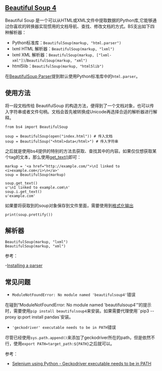 ## [Beautiful Soup 4](https://www.crummy.com/software/BeautifulSoup/bs4/doc/)


Beautiful Soup 是一个可以从HTML或XML文件中提取数据的Python库,它能够通过你喜欢的转换器实现惯用的文档导航、查找、修改文档的方式。BS支出如下四种解析器：

- Python标准库：`BeautifulSoup(markup, "html.parser")`
- lxml HTML 解析器：`BeautifulSoup(markup, "lxml")`
- lxml XML 解析器：`BeautifulSoup(markup, ["lxml-xml"])`/`BeautifulSoup(markup, "xml")`
- html5lib：`BeautifulSoup(markup, "html5lib")`

在[BeautifulSoup Parser](https://lxml.de/elementsoup.html)提到默认使用Python标准库中的`html.parser`。


## 使用方法

将一段文档传给 BeautifulSoup 的构造方法，便得到了一个文档对象，也可以传入字符串或者文件句柄。文档会首先被转换成Unicode再选择合适的解析器进行解释。

```
from bs4 import BeautifulSoup

soup = BeautifulSoup(open("index.html")) # 传入文档
soup = BeautifulSoup("<html>data</html>") # 传入字符串
```

之后就是使用bs4提供的特别的方法去获取、查找其中的内容。如果仅仅想获取某个tag的文本，那么使用[get_text()](https://beautifulsoup.readthedocs.io/zh_CN/v4.4.0/#get-text)即可：

```
markup = '<a href="http://example.com/">\nI linked to <i>example.com</i>\n</a>'
soup = BeautifulSoup(markup)

soup.get_text()
u'\nI linked to example.com\n'
soup.i.get_text()
u'example.com'
```

如果要将获取到的soup对象保存到文件里面，需要使用到[格式化输出](https://beautifulsoup.readthedocs.io/zh_CN/v4.4.0/#id48)

```
print(soup.prettify())
```

## 解析器

```
BeautifulSoup(markup, "lxml")
BeautifulSoup(markup, "xml")
```

参考：

-[Installing a parser](https://www.crummy.com/software/BeautifulSoup/bs4/doc/#installing-a-parser)


## 常见问题

- `ModuleNotFoundError: No module named 'beautifulsoup4'`错误

在碰到“ModuleNotFoundError: No module named 'beautifulsoup4'”的提示时，需要使用`pip install beautifulsoup4`来安装。如果需要代理使用``pip3 --proxy ip:port install pandas`安装。


-  `'geckodriver' executable needs to be in PATH`错误

尽管已经使用`sys.path.append()`来添加了geckodriver所在的path，但是依然不行，使用`export PATH=target_path:${PATH}`之后就可以。

参考：

- [Selenium using Python - Geckodriver executable needs to be in PATH](https://stackoverflow.com/questions/40208051/selenium-using-python-geckodriver-executable-needs-to-be-in-path)